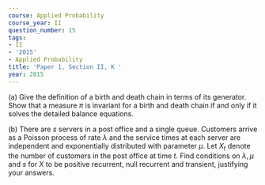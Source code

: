 ```yaml
---
course: Applied Probability
course_year: II
question_number: 15
tags:
- II
- '2015'
- Applied Probability
title: 'Paper 1, Section II, K '
year: 2015
---
```




(a) Give the definition of a birth and death chain in terms of its generator. Show that a measure $\pi$ is invariant for a birth and death chain if and only if it solves the detailed balance equations.

(b) There are $s$ servers in a post office and a single queue. Customers arrive as a Poisson process of rate $\lambda$ and the service times at each server are independent and exponentially distributed with parameter $\mu$. Let $X_{t}$ denote the number of customers in the post office at time $t$. Find conditions on $\lambda, \mu$ and $s$ for $X$ to be positive recurrent, null recurrent and transient, justifying your answers.